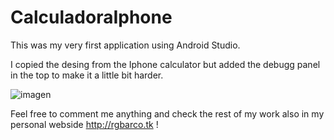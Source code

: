 # CalculadoraIphone
This was my very first application using Android Studio.

I copied the desing from the Iphone calculator but added the debugg panel in the top to make it a little bit harder.

![imagen](https://user-images.githubusercontent.com/91140801/151867079-00e2dbed-6bf7-4bcd-a1e3-3c32eb6af850.png)

Feel free to comment me anything and check the rest of my work also in my personal webside http://rgbarco.tk !


